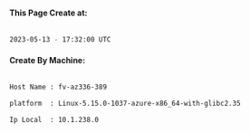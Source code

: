 
   
#### This Page Create at:

```bash

2023-05-13 - 17:32:00 UTC

```

#### Create By Machine:

```bash

Host Name : fv-az336-389

platform  : Linux-5.15.0-1037-azure-x86_64-with-glibc2.35

Ip Local  : 10.1.238.0

```

